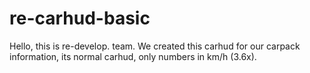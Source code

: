 # re-carhud-basic
Hello, this is re-develop. team. We created this carhud for our carpack information, its normal carhud, only numbers in km/h (3.6x).

